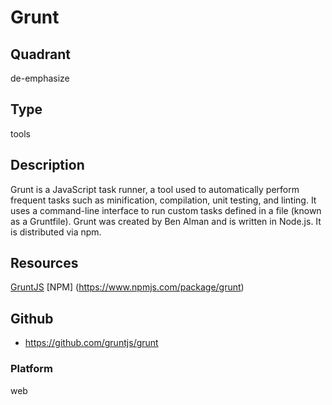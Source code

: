 # Grunt

## Quadrant
de-emphasize

## Type
tools

## Description
Grunt is a JavaScript task runner, a tool used to automatically perform frequent tasks such as minification, compilation, unit testing, and linting. It uses a command-line interface to run custom tasks defined in a file (known as a Gruntfile). Grunt was created by Ben Alman and is written in Node.js. It is distributed via npm.

## Resources
[GruntJS](https://gruntjs.com/)
[NPM] (https://www.npmjs.com/package/grunt)

## Github
* <https://github.com/gruntjs/grunt>

### Platform
web